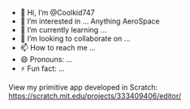 - 👋 Hi, I’m @Coolkid747
- 👀 I’m interested in ... Anything AeroSpace
- 🌱 I’m currently learning ... 
- 💞️ I’m looking to collaborate on ...
- 📫 How to reach me ...
- 😄 Pronouns: ...
- ⚡ Fun fact: ...

<!---
Coolkid747/Coolkid747 is a ✨ special ✨ repository because its `README.md` (this file) appears on your GitHub profile.
You can click the Preview link to take a look at your changes.
--->

View my primitive app developed in Scratch: https://scratch.mit.edu/projects/333409406/editor/
